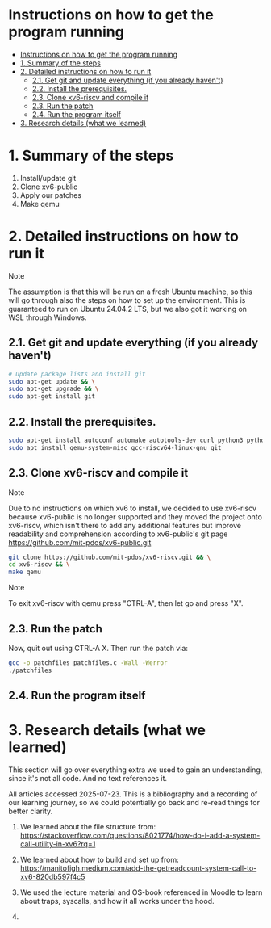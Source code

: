 # Instructions on how to get the program running


- [Instructions on how to get the program running](#instructions-on-how-to-get-the-program-running)
- [1. Summary of the steps](#1-summary-of-the-steps)
- [2. Detailed instructions on how to run it](#2-detailed-instructions-on-how-to-run-it)
  - [2.1. Get git and update everything (if you already haven't)](#21-get-git-and-update-everything-if-you-already-havent)
  - [2.2. Install the prerequisites.](#22-install-the-prerequisites)
  - [2.3. Clone xv6-riscv and compile it](#23-clone-xv6-riscv-and-compile-it)
  - [2.3. Run the patch](#23-run-the-patch)
  - [2.4. Run the program itself](#24-run-the-program-itself)
- [3. Research details (what we learned)](#3-research-details-what-we-learned)


#   1. Summary of the steps
1. Install/update git
2. Clone xv6-public
3. Apply our patches
4. Make qemu


# 2. Detailed instructions on how to run it
> [!NOTE]
> The assumption is that this will be run on a fresh Ubuntu machine, so this will go through also the steps on how to set up the environment. This is guaranteed to run on Ubuntu 24.04.2 LTS, but we also got it working on WSL through Windows.


## 2.1. Get git and update everything (if you already haven't)
```bash
# Update package lists and install git
sudo apt-get update && \
sudo apt-get upgrade && \
sudo apt-get install git

```

## 2.2. Install the prerequisites.

```bash
sudo apt-get install autoconf automake autotools-dev curl python3 python3-pip python3-tomli libmpc-dev libmpfr-dev libgmp-dev gawk build-essential bison flex texinfo gperf libtool patchutils bc zlib1g-dev libexpat-dev ninja-build git cmake libglib2.0-dev libslirp-dev && \
sudo apt install qemu-system-misc gcc-riscv64-linux-gnu git

```

## 2.3. Clone xv6-riscv and compile it
> [!NOTE]
> Due to no instructions on which xv6 to install, we decided to use xv6-riscv because xv6-public is no longer supported and they moved the project onto xv6-riscv, which isn't there to add any additional features but improve readability and comprehension according to xv6-public's git page https://github.com/mit-pdos/xv6-public.git
```bash
git clone https://github.com/mit-pdos/xv6-riscv.git && \
cd xv6-riscv && \
make qemu
```

> [!NOTE]
> To exit xv6-riscv with qemu press "CTRL-A", then let go and press "X".

## 2.3. Run the patch
Now, quit out using CTRL-A X. Then run the patch via:
```bash
gcc -o patchfiles patchfiles.c -Wall -Werror
./patchfiles
```

## 2.4. Run the program itself





# 3. Research details (what we learned)
This section will go over everything extra we used to gain an understanding, since it's not all code. And no text references it.

All articles accessed 2025-07-23. This is a bibliography and a recording of our learning journey, so we could potentially go back and re-read things for better clarity.
1. We learned about the file structure from: https://stackoverflow.com/questions/8021774/how-do-i-add-a-system-call-utility-in-xv6?rq=1

2. We learned about how to build and set up from: https://manitofigh.medium.com/add-the-getreadcount-system-call-to-xv6-820db597f4c5

3. We used the lecture material and OS-book referenced in Moodle to learn about traps, syscalls, and how it all works under the hood.

4. 
